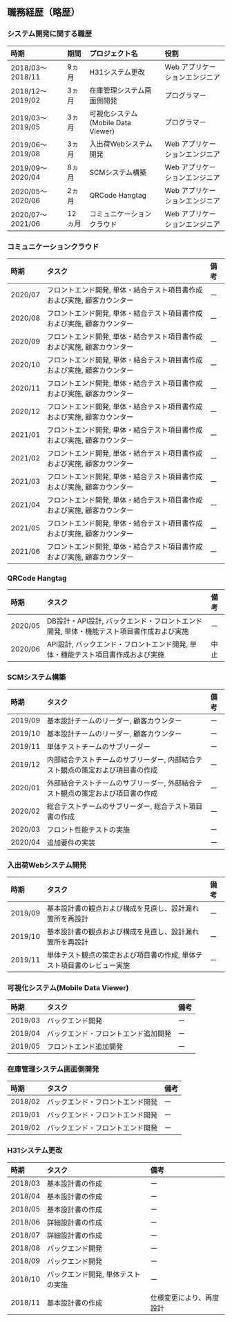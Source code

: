 ## 職務経歴（略歴）

### システム開発に関する職歴

| 時期              | 期間  | プロジェクト名                      | 役割                       |
|:-----------------|:------|:---------------------------------|:---------------------------|
| 2018/03〜2018/11 | 9ヵ月  | H31システム更改                    | Web アプリケーションエンジニア |
| 2018/12〜2019/02 | 3ヵ月  | 在庫管理システム画面側開発           | プログラマー                 |
| 2019/03〜2019/05 | 3ヵ月  | 可視化システム(Mobile Data Viewer) | プログラマー                 |
| 2019/06〜2019/08 | 3ヵ月  | 入出荷Webシステム開発               | Web アプリケーションエンジニア |
| 2019/09〜2020/04 | 8ヵ月  | SCMシステム構築                    | Web アプリケーションエンジニア |
| 2020/05〜2020/06 | 2ヵ月  | QRCode Hangtag                   | Web アプリケーションエンジニア |
| 2020/07〜2021/06 | 12ヵ月  | コミュニケーションクラウド           | Web アプリケーションエンジニア |

### コミュニケーションクラウド

| 時期     | タスク                                                                     | 備考 |
|:--------|:---------------------------------------------------------------------------|:----|
| 2020/07 | フロントエンド開発, 単体・結合テスト項目書作成および実施, 顧客カウンター | ー   |
| 2020/08 | フロントエンド開発, 単体・結合テスト項目書作成および実施, 顧客カウンター | ー   |
| 2020/09 | フロントエンド開発, 単体・結合テスト項目書作成および実施, 顧客カウンター | ー   |
| 2020/10 | フロントエンド開発, 単体・結合テスト項目書作成および実施, 顧客カウンター | ー   |
| 2020/11 | フロントエンド開発, 単体・結合テスト項目書作成および実施, 顧客カウンター | ー   |
| 2020/12 | フロントエンド開発, 単体・結合テスト項目書作成および実施, 顧客カウンター | ー   |
| 2021/01 | フロントエンド開発, 単体・結合テスト項目書作成および実施, 顧客カウンター | ー   |
| 2021/02 | フロントエンド開発, 単体・結合テスト項目書作成および実施, 顧客カウンター | ー   |
| 2021/03 | フロントエンド開発, 単体・結合テスト項目書作成および実施, 顧客カウンター | ー   |
| 2021/04 | フロントエンド開発, 単体・結合テスト項目書作成および実施, 顧客カウンター | ー   |
| 2021/05 | フロントエンド開発, 単体・結合テスト項目書作成および実施, 顧客カウンター | ー   |
| 2021/06 | フロントエンド開発, 単体・結合テスト項目書作成および実施, 顧客カウンター | ー   |

### QRCode Hangtag

| 時期     | タスク                                                                     | 備考 |
|:--------|:---------------------------------------------------------------------------|:----|
| 2020/05 | DB設計・API設計, バックエンド・フロントエンド開発, 単体・機能テスト項目書作成および実施 | ー   |
| 2020/06 | API設計, バックエンド・フロントエンド開発, 単体・機能テスト項目書作成および実施        | 中止 |

### SCMシステム構築

| 時期     | タスク                                                            | 備考 |
|:--------|:-----------------------------------------------------------------|:-----|
| 2019/09 | 基本設計チームのリーダー, 顧客カウンター                                | ー   |
| 2019/10 | 基本設計チームのリーダー, 顧客カウンター                                | ー   |
| 2019/11 | 単体テストチームのサブリーダー                                         | ー   |
| 2019/12 | 内部結合テストチームのサブリーダー, 内部結合テスト観点の策定および項目書の作成 | ー   |
| 2020/01 | 外部結合テストチームのサブリーダー, 外部結合テスト観点の策定および項目書の作成 | ー   |
| 2020/02 | 総合テストチームのサブリーダー, 総合テスト項目書の作成                     | ー   |
| 2020/03 | フロント性能テストの実施                                              | ー   |
| 2020/04 | 追加要件の実装                                                       | ー   |

### 入出荷Webシステム開発

| 時期     | タスク                                                        | 備考 |
|:--------|:-------------------------------------------------------------|:----|
| 2019/09 | 基本設計書の観点および構成を見直し、設計漏れ箇所を再設計               | ー  |
| 2019/10 | 基本設計書の観点および構成を見直し、設計漏れ箇所を再設計               | ー  |
| 2019/11 | 単体テスト観点の策定および項目書の作成, 単体テスト項目書のレビュー実施   | ー  |

### 可視化システム(Mobile Data Viewer)

| 時期     | タスク                          | 備考 |
|:--------|:-------------------------------|:-----|
| 2019/03 | バックエンド開発                  | ー   |
| 2019/04 | バックエンド・フロントエンド追加開発 | ー   |
| 2019/05 | フロントエンド追加開発             | ー   |

### 在庫管理システム画面側開発

| 時期     | タスク                      | 備考 |
|:--------|:----------------------------|:----|
| 2018/02 | バックエンド・フロントエンド開発 | ー  |
| 2019/01 | バックエンド・フロントエンド開発 | ー  |
| 2019/02 | バックエンド・フロントエンド開発 | ー  |

### H31システム更改

| 時期     | タスク                        | 備考                 |
|:--------|:-----------------------------|:---------------------|
| 2018/03 | 基本設計書の作成                | ー                   |
| 2018/04 | 基本設計書の作成                | ー                   |
| 2018/05 | 基本設計書の作成                | ー                   |
| 2018/06 | 詳細設計書の作成                | ー                   |
| 2018/07 | 詳細設計書の作成                | ー                   |
| 2018/08 | バックエンド開発                | ー                   |
| 2018/09 | バックエンド開発                | ー                   |
| 2018/10 | バックエンド開発, 単体テストの実施 | ー                   |
| 2018/11 | 基本設計書の作成                | 仕様変更により、再度設計 |
